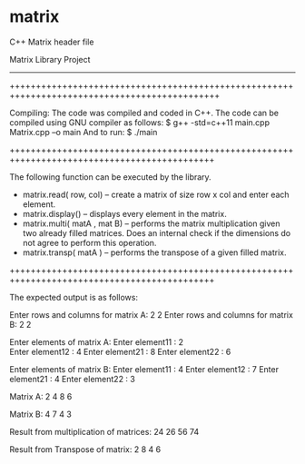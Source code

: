 # matrix
C++ Matrix header file

Matrix Library Project
______________________

++++++++++++++++++++++++++++++++++++++++++++++++++++++++++++++++++++++++++++++++++++++++++++++

Compiling:
The code was compiled and coded in C++. The code can be compiled using GNU compiler as follows:
$ g++ -std=c++11 main.cpp Matrix.cpp –o main
And to run:
$ ./main

+++++++++++++++++++++++++++++++++++++++++++++++++++++++++++++++++++++++++++++++++++++++++++++

The following function can be executed by the library. 
-	matrix.read( row, col) – create a matrix of size row x col and enter each element.
-	matrix.display() – displays every element in the matrix.
-	matrix.multi( matA , mat B) – performs the matrix multiplication given two already filled matrices. Does an internal check if the dimensions do not agree to perform this operation.
-	matrix.transp( matA ) – performs the transpose of a given filled matrix.

+++++++++++++++++++++++++++++++++++++++++++++++++++++++++++++++++++++++++++++++++++++++++++++

The expected output is as follows:

Enter rows and columns for matrix A: 2 2
Enter rows and columns for matrix B: 2 2

Enter elements of matrix A:
Enter element11 : 2  
Enter element12 : 4
Enter element21 : 8
Enter element22 : 6

Enter elements of matrix B:
Enter element11 : 4
Enter element12 : 7
Enter element21 : 4
Enter element22 : 3

Matrix A:
 2 4
 8 6

Matrix B:
 4 7
 4 3

Result from multiplication of matrices:
 24 26
 56 74

Result from Transpose of matrix:
 2 8
 4 6
